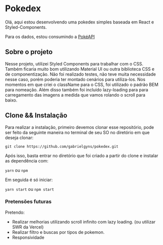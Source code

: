 # Pokedex

Olá, aqui estou desenvolvendo uma pokedex simples baseada em React e Styled-Components.

Para os dados, estou consumindo a [PokéAPI](https://pokeapi.co/)

## Sobre o projeto

Nesse projeto, utilizei Styled Components para trabalhar com o CSS. Também ficaria muito bom utilizando Material UI ou outra biblioteca CSS e de componentização. Não foi realizado testes, não teve muita necessidade nesse caso, porém poderia ter montado cenários para utiliza-los. Nos momentos em que criei o className para o CSS, foi utilizado o padrão BEM para nomeação. Além disso também foi incluído lazy-loading para para carregamento das imagens a medida que vamos rolando o scroll para baixo.

## Clone && Instalação

Para realizar a instalação, primeiro devemos clonar esse repositório, pode ser feito da seguinte maneira no terminal de seu SO no diretório em que deseja clonar:

``git clone https://github.com/gabrielgyns/pokedex.git``

Após isso, basta entrar no diretório que foi criado a partir do clone e instalar as dependência com:

``yarn`` ou ``npm``

Em seguida é só iniciar:

``yarn start`` ou ``npm start``

### Pretensões futuras
Pretendo:
- Realizar melhorias utilizando scroll infinito com lazy loading. (ou utilizar SWR da Vercel)
- Realizar filtro e buscas por tipos de pokemon.
- Responsividade
